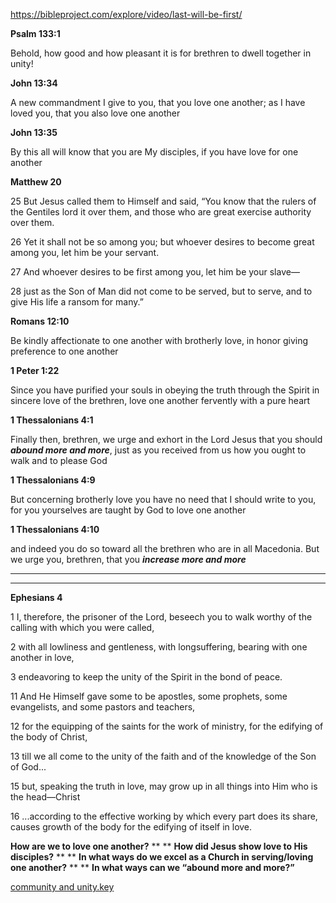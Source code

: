 https://bibleproject.com/explore/video/last-will-be-first/

**Psalm 133:1**

Behold, how good and how pleasant it is for brethren to dwell together in unity!

**John 13:34**

A new commandment I give to you, that you love one another; as I have loved you, that you also love one another

**John 13:35**

By this all will know that you are My disciples, if you have love for one another

**Matthew 20**

25 But Jesus called them to Himself and said, “You know that the rulers of the Gentiles lord it over them, and those who are great exercise authority over them.

26 Yet it shall not be so among you; but whoever desires to become great among you, let him be your servant.

27 And whoever desires to be first among you, let him be your slave—

28 just as the Son of Man did not come to be served, but to serve, and to give His life a ransom for many.”

**Romans 12:10**

Be kindly affectionate to one another with brotherly love, in honor giving preference to one another

**1 Peter 1:22**

Since you have purified your souls in obeying the truth through the Spirit in sincere love of the brethren, love one another fervently with a pure heart

**1 Thessalonians 4:1**

Finally then, brethren, we urge and exhort in the Lord Jesus that you should ***abound more and more***, just as you received from us how you ought to walk and to please God

**1 Thessalonians 4:9**

But concerning brotherly love you have no need that I should write to you, for you yourselves are taught by God to love one another

**1 Thessalonians 4:10**

and indeed you do so toward all the brethren who are in all Macedonia. But we urge you, brethren, that you ***increase more and more***

***
***
**Ephesians 4**

1 I, therefore, the prisoner of the Lord, beseech you to walk worthy of the calling with which you were called,

2 with all lowliness and gentleness, with longsuffering, bearing with one another in love,

3 endeavoring to keep the unity of the Spirit in the bond of peace.

11 And He Himself gave some to be apostles, some prophets, some evangelists, and some pastors and teachers,

12 for the equipping of the saints for the work of ministry, for the edifying of the body of Christ,

13 till we all come to the unity of the faith and of the knowledge of the Son of God...

15 but, speaking the truth in love, may grow up in all things into Him who is the head—Christ

16 ...according to the effective working by which every part does its share, causes growth of the body for the edifying of itself in love.

**How are we to love one another?**
**
**
**How did Jesus show love to His disciples?**
**
**
**In what ways do we excel as a Church in serving/loving one another?**
**
**
**In what ways can we “abound more and more?”**

[community and unity.key](../_resources/community%20and%20unity.key)
